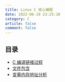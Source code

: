 ```yaml
---
title: Linux C 核心编程
date: 2022-06-19 23:25:10
category: C
article: false
comment: false
---
```


## 目录

-   [C 编译链接过程](c-ld.md)
-   [文件包含](file-include.md)
-   [变量内存地址分析](variable-memory.md)
